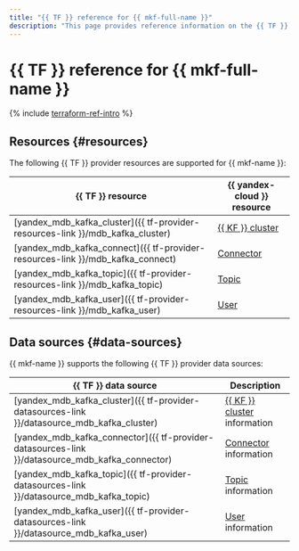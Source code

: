 ```yaml
---
title: "{{ TF }} reference for {{ mkf-full-name }}"
description: "This page provides reference information on the {{ TF }} provider resources and data sources supported for {{ mkf-name }}."
---
```


# {{ TF }} reference for {{ mkf-full-name }}

{% include [terraform-ref-intro](../_includes/terraform-ref-intro.md) %}

## Resources {#resources}

The following {{ TF }} provider resources are supported for {{ mkf-name }}:

| **{{ TF }} resource** | **{{ yandex-cloud }} resource** |
| --- | --- |
| [yandex_mdb_kafka_cluster]({{ tf-provider-resources-link }}/mdb_kafka_cluster) | [{{ KF }} cluster](./concepts/index.md) |
| [yandex_mdb_kafka_connect]({{ tf-provider-resources-link }}/mdb_kafka_connect) | [Connector](./concepts/connectors.md) |
| [yandex_mdb_kafka_topic]({{ tf-provider-resources-link }}/mdb_kafka_topic) | [Topic](./concepts/topics.md) |
| [yandex_mdb_kafka_user]({{ tf-provider-resources-link }}/mdb_kafka_user) | [User](./concepts/managed-schema-registry.md#msr-auth) |

## Data sources {#data-sources}

{{ mkf-name }} supports the following {{ TF }} provider data sources:

| **{{ TF }} data source** | **Description** |
| --- | --- |
| [yandex_mdb_kafka_cluster]({{ tf-provider-datasources-link }}/datasource_mdb_kafka_cluster) | [{{ KF }} cluster](./concepts/index.md) information |
| [yandex_mdb_kafka_connector]({{ tf-provider-datasources-link }}/datasource_mdb_kafka_connector) | [Connector](./concepts/connectors.md) information |
| [yandex_mdb_kafka_topic]({{ tf-provider-datasources-link }}/datasource_mdb_kafka_topic) | [Topic](./concepts/topics.md) information |
| [yandex_mdb_kafka_user]({{ tf-provider-datasources-link }}/datasource_mdb_kafka_user) | [User](./concepts/managed-schema-registry.md#msr-auth) information |